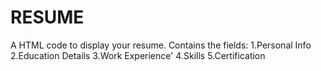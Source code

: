 # RESUME
A HTML code to display your resume.
Contains the fields:
1.Personal Info
2.Education Details
3.Work Experience'
4.Skills
5.Certification
